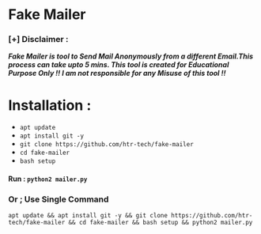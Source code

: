 # Fake Mailer

### [+] Disclaimer :
***Fake Mailer is tool to Send Mail Anonymously from a different Email.This process can take upto 5 mins. This tool is created for Educational Purpose Only !! I am not responsible for any Misuse of this tool !!***

# Installation :
* `apt update`
* `apt install git -y`
* `git clone https://github.com/htr-tech/fake-mailer`
* `cd fake-mailer`
* `bash setup`

#### Run : `python2 mailer.py`

### Or ; Use Single Command
```
apt update && apt install git -y && git clone https://github.com/htr-tech/fake-mailer && cd fake-mailer && bash setup && python2 mailer.py
```
